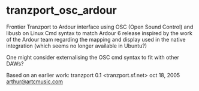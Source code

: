 # tranzport_osc_ardour
Frontier Tranzport to Ardour interface using OSC (Open Sound Control) and libusb on Linux
Cmd syntax to match Ardour 6 release
inspired by the work of the Ardour team regarding the mapping and display
used in the native integration (which seems no longer available in Ubuntu?)

One might consider externalising the OSC cmd syntax to fit with other DAWs?

Based on an earlier work:
tranzport 0.1 <tranzport.sf.net>
oct 18, 2005
arthur@artcmusic.com
